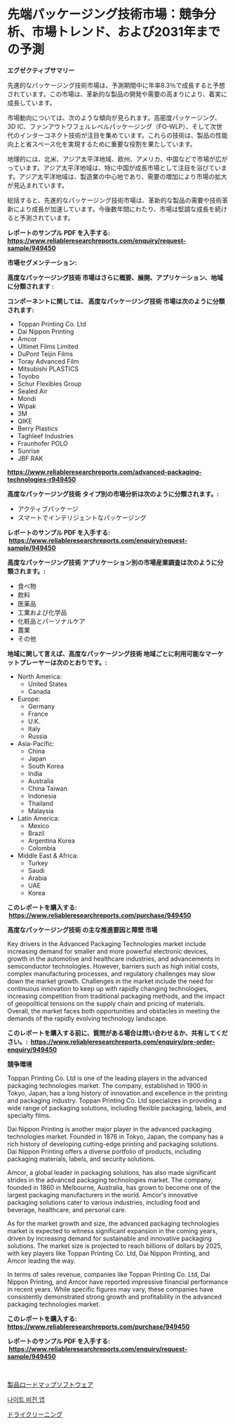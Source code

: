 <p><h1>先端パッケージング技術市場：競争分析、市場トレンド、および2031年までの予測</h1></p><p><strong>エグゼクティブサマリー</strong></p>
<p><p>先進的なパッケージング技術市場は、予測期間中に年率8.3％で成長すると予想されています。この市場は、革新的な製品の開発や需要の高まりにより、着実に成長しています。</p><p>市場動向については、次のような傾向が見られます。高密度パッケージング、3D IC、ファンアウトワフェルレベルパッケージング（FO-WLP）、そして次世代のインターコネクト技術が注目を集めています。これらの技術は、製品の性能向上と省スペース化を実現するために重要な役割を果たしています。</p><p>地理的には、北米、アジア太平洋地域、欧州、アメリカ、中国などで市場が広がっています。アジア太平洋地域は、特に中国が成長市場として注目を浴びています。アジア太平洋地域は、製造業の中心地であり、需要の増加により市場の拡大が見込まれています。</p><p>総括すると、先進的なパッケージング技術市場は、革新的な製品の需要や技術革新により成長が加速しています。今後数年間にわたり、市場は堅調な成長を続けると予測されています。</p></p>
<p><strong>レポートのサンプル PDF を入手する: <a href="https://www.reliableresearchreports.com/enquiry/request-sample/949450">https://www.reliableresearchreports.com/enquiry/request-sample/949450</a></strong></p>
<p><strong>市場セグメンテーション:</strong></p>
<p><strong> 高度なパッケージング技術 市場はさらに概要、展開、アプリケーション、地域に分類されます :</strong></p>
<p><strong>コンポーネントに関しては、 高度なパッケージング技術 市場は次のように分類されます: &nbsp;</strong></p>
<p><ul><li>Toppan Printing Co. Ltd</li><li>Dai Nippon Printing</li><li>Amcor</li><li>Ultimet Films Limited</li><li>DuPont Teijin Films</li><li>Toray Advanced Film</li><li>Mitsubishi PLASTICS</li><li>Toyobo</li><li>Schur Flexibles Group</li><li>Sealed Air</li><li>Mondi</li><li>Wipak</li><li>3M</li><li>QIKE</li><li>Berry Plastics</li><li>Taghleef Industries</li><li>Fraunhofer POLO</li><li>Sunrise</li><li>JBF RAK</li></ul></p>
<p><strong><a href="https://www.reliableresearchreports.com/advanced-packaging-technologies-r949450">https://www.reliableresearchreports.com/advanced-packaging-technologies-r949450</a></strong></p>
<p><strong> 高度なパッケージング技術 タイプ別の市場分析は次のように分類されます。:</strong></p>
<p><ul><li>アクティブパッケージ</li><li>スマートでインテリジェントなパッケージング</li></ul></p>
<p><strong>レポートのサンプル PDF を入手する: &nbsp;<a href="https://www.reliableresearchreports.com/enquiry/request-sample/949450">https://www.reliableresearchreports.com/enquiry/request-sample/949450</a></strong></p>
<p><strong> 高度なパッケージング技術 アプリケーション別の市場産業調査は次のように分類されます。:</strong></p>
<p><ul><li>食べ物</li><li>飲料</li><li>医薬品</li><li>工業および化学品</li><li>化粧品とパーソナルケア</li><li>農業</li><li>その他</li></ul></p>
<p><strong>地域に関して言えば、高度なパッケージング技術 地域ごとに利用可能なマーケットプレーヤーは次のとおりです。:</strong></p>
<p><ul>
    <li>
        North America:
        <ul>
            <li>United States</li>
            <li>Canada</li>
        </ul>
    </li>
    <li>
        Europe:
        <ul>
            <li>Germany</li>
            <li>France</li>
            <li>U.K.</li>
            <li>Italy</li>
            <li>Russia</li>
        </ul>
    </li>
    <li>
        Asia-Pacific:
        <ul>
            <li>China</li>
            <li>Japan</li>
            <li>South Korea</li>
            <li>India</li>
            <li>Australia</li>
            <li>China Taiwan</li>
            <li>Indonesia</li>
            <li>Thailand</li>
            <li>Malaysia</li>
        </ul>
    </li>
    <li>
        Latin America:
        <ul>
            <li>Mexico</li>
            <li>Brazil</li>
            <li>Argentina Korea</li>
            <li>Colombia</li>
        </ul>
    </li>
    <li>
        Middle East & Africa:
        <ul>
            <li>Turkey</li>
            <li>Saudi</li>
            <li>Arabia</li>
            <li>UAE</li>
            <li>Korea</li>
        </ul>
    </li>
    </ul></p>
<p><strong>このレポートを購入する: &nbsp;<a href="https://www.reliableresearchreports.com/purchase/949450">https://www.reliableresearchreports.com/purchase/949450</a></strong></p>
<p><strong>高度なパッケージング技術 の主な推進要因と障壁 市場</strong></p>
<p><p>Key drivers in the Advanced Packaging Technologies market include increasing demand for smaller and more powerful electronic devices, growth in the automotive and healthcare industries, and advancements in semiconductor technologies. However, barriers such as high initial costs, complex manufacturing processes, and regulatory challenges may slow down the market growth. Challenges in the market include the need for continuous innovation to keep up with rapidly changing technologies, increasing competition from traditional packaging methods, and the impact of geopolitical tensions on the supply chain and pricing of materials. Overall, the market faces both opportunities and obstacles in meeting the demands of the rapidly evolving technology landscape.</p></p>
<p><strong>このレポートを購入する前に、質問がある場合は問い合わせるか、共有してください。:&nbsp; <a href="https://www.reliableresearchreports.com/enquiry/pre-order-enquiry/949450">https://www.reliableresearchreports.com/enquiry/pre-order-enquiry/949450</a></strong></p>
<p><strong>競争環境</strong></p>
<p><p>Toppan Printing Co. Ltd is one of the leading players in the advanced packaging technologies market. The company, established in 1900 in Tokyo, Japan, has a long history of innovation and excellence in the printing and packaging industry. Toppan Printing Co. Ltd specializes in providing a wide range of packaging solutions, including flexible packaging, labels, and specialty films. </p><p>Dai Nippon Printing is another major player in the advanced packaging technologies market. Founded in 1876 in Tokyo, Japan, the company has a rich history of developing cutting-edge printing and packaging solutions. Dai Nippon Printing offers a diverse portfolio of products, including packaging materials, labels, and security solutions.</p><p>Amcor, a global leader in packaging solutions, has also made significant strides in the advanced packaging technologies market. The company, founded in 1860 in Melbourne, Australia, has grown to become one of the largest packaging manufacturers in the world. Amcor's innovative packaging solutions cater to various industries, including food and beverage, healthcare, and personal care.</p><p>As for the market growth and size, the advanced packaging technologies market is expected to witness significant expansion in the coming years, driven by increasing demand for sustainable and innovative packaging solutions. The market size is projected to reach billions of dollars by 2025, with key players like Toppan Printing Co. Ltd, Dai Nippon Printing, and Amcor leading the way.</p><p>In terms of sales revenue, companies like Toppan Printing Co. Ltd, Dai Nippon Printing, and Amcor have reported impressive financial performance in recent years. While specific figures may vary, these companies have consistently demonstrated strong growth and profitability in the advanced packaging technologies market.</p></p>
<p><strong>このレポートを購入する: &nbsp; <a href="https://www.reliableresearchreports.com/purchase/949450">https://www.reliableresearchreports.com/purchase/949450</a></strong></p>
<p><strong>レポートのサンプル PDF を入手する: &nbsp;<a href="https://www.reliableresearchreports.com/enquiry/request-sample/949450">https://www.reliableresearchreports.com/enquiry/request-sample/949450</a></strong><strong></strong></p>
<p>&nbsp;</p>
<p><p><a href="https://medium.com/@camerondowd204/%E8%A3%BD%E5%93%81%E3%83%AD%E3%83%BC%E3%83%89%E3%83%9E%E3%83%83%E3%83%97%E3%82%BD%E3%83%95%E3%83%88%E3%82%A6%E3%82%A7%E3%82%A2%E5%B8%82%E5%A0%B4%E3%82%B7%E3%82%A7%E3%82%A2%E3%81%AE%E9%80%B2%E5%8C%96%E3%81%A8%E5%B8%82%E5%A0%B4%E6%88%90%E9%95%B7%E3%81%AE%E3%83%88%E3%83%AC%E3%83%B3%E3%83%892024%E5%B9%B4%E3%81%8B%E3%82%892031%E5%B9%B4%E3%81%BE%E3%81%A7-2900bc3cc6de">製品ロードマップソフトウェア</a></p><p><a href="https://medium.com/@porterhntz2023/2024%EB%85%84%EB%B6%80%ED%84%B0-2031%EB%85%84%EA%B9%8C%EC%A7%80%EC%9D%98-%EA%B8%B0%EA%B0%84%EC%9D%84-%EC%9C%84%ED%95%9C-%EC%95%BC%EA%B0%84-%EC%8B%9C%EC%95%BC-%EC%95%B1-%EC%8B%9C%EC%9E%A5-%EB%B6%84%EC%84%9D-%EB%B0%8F-%EA%B7%9C%EB%AA%A8-%EC%98%88%EC%B8%A1-d6193c5493b2">나이트 비전 앱</a></p><p><a href="https://medium.com/@brittanyvon2023/%E3%83%89%E3%83%A9%E3%82%A4%E3%82%AF%E3%83%AA%E3%83%BC%E3%83%8B%E3%83%B3%E3%82%B0%E5%B8%82%E5%A0%B4%E3%81%AE%E3%83%88%E3%83%AC%E3%83%B3%E3%83%89%E3%81%8A%E3%82%88%E3%81%B3%E5%B8%82%E5%A0%B4%E5%88%86%E6%9E%90%E3%81%AF-2024%E5%B9%B4%E3%81%8B%E3%82%892031%E5%B9%B4%E3%81%AE%E6%9C%9F%E9%96%93%E3%81%AB%E4%BA%88%E6%B8%AC%E3%81%95%E3%82%8C%E3%81%A6%E3%81%84%E3%81%BE%E3%81%99-4855189f8d62">ドライクリーニング</a></p></p>